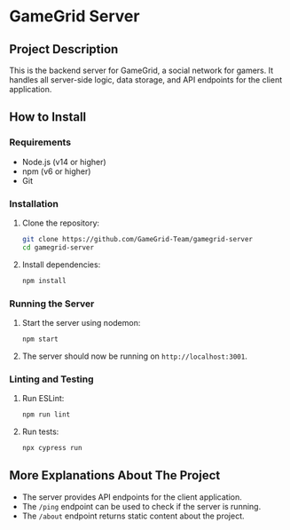 # GameGrid Server

## Project Description
This is the backend server for GameGrid, a social network for gamers. It handles all server-side logic, data storage, and API endpoints for the client application.

## How to Install

### Requirements
- Node.js (v14 or higher)
- npm (v6 or higher)
- Git

### Installation
1. Clone the repository:
    ```sh
    git clone https://github.com/GameGrid-Team/gamegrid-server
    cd gamegrid-server
    ```

2. Install dependencies:
    ```sh
    npm install
    ```

### Running the Server
1. Start the server using nodemon:
    ```sh
    npm start
    ```

2. The server should now be running on `http://localhost:3001`.

### Linting and Testing
1. Run ESLint:
    ```sh
    npm run lint
    ```

2. Run tests:
    ```sh
    npx cypress run
    ```

## More Explanations About The Project
- The server provides API endpoints for the client application.
- The `/ping` endpoint can be used to check if the server is running.
- The `/about` endpoint returns static content about the project.
